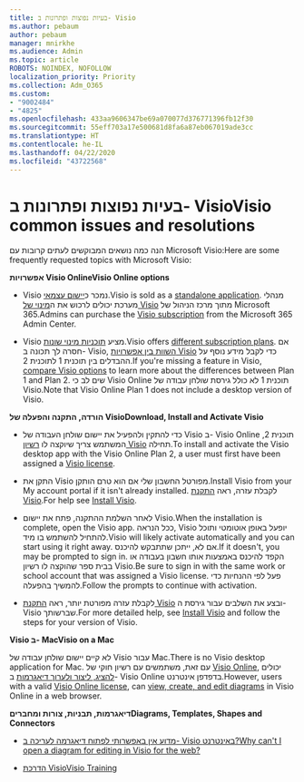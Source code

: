 ```yaml
---
title: בעיות נפוצות ופתרונות ב- Visio
ms.author: pebaum
author: pebaum
manager: mnirkhe
ms.audience: Admin
ms.topic: article
ROBOTS: NOINDEX, NOFOLLOW
localization_priority: Priority
ms.collection: Adm_O365
ms.custom:
- "9002484"
- "4825"
ms.openlocfilehash: 433aa9606347be69a070077d376771396fb12f30
ms.sourcegitcommit: 55eff703a17e500681d8fa6a87eb067019ade3cc
ms.translationtype: HT
ms.contentlocale: he-IL
ms.lasthandoff: 04/22/2020
ms.locfileid: "43722568"
---
```

# <a name="visio-common-issues-and-resolutions"></a><span data-ttu-id="9505b-102">בעיות נפוצות ופתרונות ב- Visio</span><span class="sxs-lookup"><span data-stu-id="9505b-102">Visio common issues and resolutions</span></span>

<span data-ttu-id="9505b-103">הנה כמה נושאים המבוקשים לעתים קרובות עם Microsoft Visio:</span><span class="sxs-lookup"><span data-stu-id="9505b-103">Here are some frequently requested topics with Microsoft Visio:</span></span>

<span data-ttu-id="9505b-104">**אפשרויות Visio Online**</span><span class="sxs-lookup"><span data-stu-id="9505b-104">**Visio Online options**</span></span>

- <span data-ttu-id="9505b-105">Visio נמכר כ[יישום עצמאי](https://products.office.com/visio/flowchart-software).</span><span class="sxs-lookup"><span data-stu-id="9505b-105">Visio is sold as a [standalone application](https://products.office.com/visio/flowchart-software).</span></span> <span data-ttu-id="9505b-106">מנהלי מערכת יכולים לרכוש את ה[מינוי של Visio](https://docs.microsoft.com/alchemyinsights/purchase-visio-subscription) מתוך מרכז הניהול של Microsoft 365.</span><span class="sxs-lookup"><span data-stu-id="9505b-106">Admins can purchase the [Visio subscription](https://docs.microsoft.com/alchemyinsights/purchase-visio-subscription) from the Microsoft 365 Admin Center.</span></span>

- <span data-ttu-id="9505b-107">Visio מציע [תוכניות מינוי שונות](https://products.office.com/visio/microsoft-visio-plans-and-pricing-compare-visio-options).</span><span class="sxs-lookup"><span data-stu-id="9505b-107">Visio offers [different subscription plans](https://products.office.com/visio/microsoft-visio-plans-and-pricing-compare-visio-options).</span></span> <span data-ttu-id="9505b-108">אם חסרה לך תכונה ב- Visio, [השוות בין אפשרויות Visio](https://products.office.com/visio/microsoft-visio-plans-and-pricing-compare-visio-options) כדי לקבל מידע נוסף על ההבדלים בין תוכנית 1 לתוכנית 2.</span><span class="sxs-lookup"><span data-stu-id="9505b-108">If you're missing a feature in Visio, [compare Visio options](https://products.office.com/visio/microsoft-visio-plans-and-pricing-compare-visio-options) to learn more about the differences between Plan 1 and Plan 2.</span></span>  <span data-ttu-id="9505b-109">שים לב כי Visio Online תוכנית 1 לא כולל גירסת שולחן עבודה של Visio.</span><span class="sxs-lookup"><span data-stu-id="9505b-109">Note that Visio Online Plan 1 does not include a desktop version of Visio.</span></span>

<span data-ttu-id="9505b-110">**הורדה, התקנה והפעלה של Visio**</span><span class="sxs-lookup"><span data-stu-id="9505b-110">**Download, Install and Activate Visio**</span></span>

- <span data-ttu-id="9505b-111">כדי להתקין ולהפעיל את יישום שולחן העבודה של Visio ב- Visio Online תוכנית 2, המשתמש צריך שיוקצה לו [רשיון Visio](https://docs.microsoft.com/office365/admin/subscriptions-and-billing/assign-licenses-to-users) תחילה.</span><span class="sxs-lookup"><span data-stu-id="9505b-111">To install and activate the Visio desktop app with the Visio Online Plan 2, a user must first have been assigned a [Visio license](https://docs.microsoft.com/office365/admin/subscriptions-and-billing/assign-licenses-to-users).</span></span>

- <span data-ttu-id="9505b-112">התקן את Visio מפורטל החשבון שלי אם הוא טרם הותקן.</span><span class="sxs-lookup"><span data-stu-id="9505b-112">Install Visio from your My account portal if it isn't already installed.</span></span> <span data-ttu-id="9505b-113">לקבלת עזרה, ראה [התקנת Visio](https://support.office.com/article/f98f21e3-aa02-4827-9167-ddab5b025710).</span><span class="sxs-lookup"><span data-stu-id="9505b-113">For help see [Install Visio](https://support.office.com/article/f98f21e3-aa02-4827-9167-ddab5b025710).</span></span>

- <span data-ttu-id="9505b-114">לאחר השלמת ההתקנה, פתח את יישום Visio.</span><span class="sxs-lookup"><span data-stu-id="9505b-114">When the installation is complete, open the Visio app.</span></span> <span data-ttu-id="9505b-115">ככל הנראה, Visio יופעל באופן אוטומטי ותוכל להתחיל להשתמש בו מיד.</span><span class="sxs-lookup"><span data-stu-id="9505b-115">Visio will likely activate automatically and you can start using it right away.</span></span> <span data-ttu-id="9505b-116">אם לא, ייתכן שתתבקש להיכנס.</span><span class="sxs-lookup"><span data-stu-id="9505b-116">If it doesn't, you may be prompted to sign in.</span></span> <span data-ttu-id="9505b-117">הקפד להיכנס באמצעות אותו חשבון בעבודה או בבית ספר שהוקצה לו רשיון Visio.</span><span class="sxs-lookup"><span data-stu-id="9505b-117">Be sure to sign in with the same work or school account that was assigned a Visio license.</span></span> <span data-ttu-id="9505b-118">פעל לפי ההנחיות כדי להמשיך בהפעלה.</span><span class="sxs-lookup"><span data-stu-id="9505b-118">Follow the prompts to continue with activation.</span></span>

- <span data-ttu-id="9505b-119">לקבלת עזרה מפורטת יותר, ראה [התקנת Visio](https://support.office.com/article/f98f21e3-aa02-4827-9167-ddab5b025710) ובצע את השלבים עבור גירסת ה- Visio שברשותך.</span><span class="sxs-lookup"><span data-stu-id="9505b-119">For more detailed help, see [Install Visio](https://support.office.com/article/f98f21e3-aa02-4827-9167-ddab5b025710) and follow the steps for your version of Visio.</span></span>

<span data-ttu-id="9505b-120">**Visio ב- Mac**</span><span class="sxs-lookup"><span data-stu-id="9505b-120">**Visio on a Mac**</span></span>

<span data-ttu-id="9505b-121">לא קיים יישום שולחן עבודה של Visio עבור Mac.</span><span class="sxs-lookup"><span data-stu-id="9505b-121">There is no Visio desktop application for Mac.</span></span> <span data-ttu-id="9505b-122">עם זאת, משתמשים עם רשיון חוקי של [Visio Online](https://docs.microsoft.com/office365/admin/subscriptions-and-billing/assign-licenses-to-users), יכולים [להציג, ליצור ולערוך דיאגרמות](https://support.office.com/article/06f04845-91b8-4e8f-881f-a43c970735fc) ב- Visio Online בדפדפן אינטרנט.</span><span class="sxs-lookup"><span data-stu-id="9505b-122">However, users with a valid [Visio Online license](https://docs.microsoft.com/office365/admin/subscriptions-and-billing/assign-licenses-to-users), can [view, create, and edit diagrams](https://support.office.com/article/06f04845-91b8-4e8f-881f-a43c970735fc) in Visio Online in a web browser.</span></span>

<span data-ttu-id="9505b-123">**דיאגרמות, תבניות, צורות ומחברים**</span><span class="sxs-lookup"><span data-stu-id="9505b-123">**Diagrams, Templates, Shapes and Connectors**</span></span>

- [<span data-ttu-id="9505b-124">מדוע אין באפשרותי לפתוח דיאגרמה לעריכה ב- Visio באינטרנט?</span><span class="sxs-lookup"><span data-stu-id="9505b-124">Why can't I open a diagram for editing in Visio for the web?</span></span>](https://support.microsoft.com/office/ea4a23d3-21d3-4878-945e-cf1be4140357)

- [<span data-ttu-id="9505b-125">הדרכת Visio</span><span class="sxs-lookup"><span data-stu-id="9505b-125">Visio Training</span></span>](https://support.office.com/article/visio-training-e058bcfa-1d90-4653-afc6-e84d54cf94a6)
